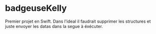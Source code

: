 # badgeuseKelly
Premier projet en Swift.
Dans l'ideal il faudrait supprimer les structures et juste envoyer les datas dans la segue à éxécuter.
